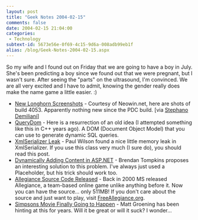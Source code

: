 ```yaml
---
layout: post
title: "Geek Notes 2004-02-15"
comments: false
date: 2004-02-15 21:04:00
categories:
 - Technology
subtext-id: 5673e56e-0f69-4c15-9d6a-008adb99eb1f
alias: /blog/Geek-Notes-2004-02-15.aspx
---
```



So my wife and I found out on Friday that we are going to have a boy in July. She's been predicting a boy since we found out that we were pregnant, but I wasn't sure. After seeing the "parts" on the ultrasound, I'm convinced. We are all very excited and I have to admit, knowing the gender really does make the name game a little easier. :) 

  * [New Longhorn Screenshots](http://www.neowin.net/comments.php?id=17438&category=main) - Courtesy of Neowin.net, here are shots of build 4053. Apparently nothing new since the PDC build. [via [Stephano Demiliani](http://dotnetjunkies.com/WebLog/demiliani/archive/2004/02/11/6989.aspx)]
  * [QueryDom](http://gianluca.europe.webmatrixhosting.net/DesktopDefault.aspx?tabid=33) - Here is a resurrection of an old idea (I attempted something like this in C++ years ago). A DOM (Document Object Model) that you can use to generate dynamic SQL queries.
  * [XmlSerializer Leak](http://weblogs.asp.net/pwilson/archive/2004/02/11/71514.aspx) - Paul Wilson found a nice little memory leak in XmlSerializer. If you use this class very much (I sure do), you should read this post.
  * [Dynamically Adding <head> Content in ASP.NET](http://dotnetjunkies.com/WebLog/BsBlog/archive/2004/02/11/7052.aspx) - Brendan Tompkins proposes an interesting solution to this problem. I've always just used a Placeholder, but his trick should work too.
  * [Allegiance Source Code Released](http://research.microsoft.com/research/allegiance/) - Back in 2000 MS released Allegiance, a team-based online game unlike anything before it. Now you can have the source... only 511MB! If you don't care about the source and just want to play, visit [FreeAllegiance.org](http://freeallegiance.org/).
  * [Simpsons Movie Finally Going to Happen](http://news.yahoo.com/news?tmpl=story&u=/eo/20040211/en_movies_eo/13483) - Matt Groening has been hinting at this for years. Will it be great or will it suck? I wonder...
